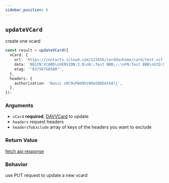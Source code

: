 ```yaml
---
sidebar_position: 6
---
```


## `updateVCard`

create one vcard

```ts
const result = updateVCard({
  vCard: {
    url: 'https://contacts.icloud.com/123456/carddavhome/card/test.vcf',
    data: 'BEGIN:VCARD\nVERSION:3.0\nN:;Test BBB;;;\nFN:Test BBB\nUID:0976cf06-a0e8-44bd-9217-327f6907242c\nPRODID:-//Apple Inc.//iCloud Web Address Book 2109B35//EN\nREV:2021-06-16T01:28:23Z\nEND:VCARD',
    etag: '"63758758580"',
  },
  headers: {
    authorization: 'Basic x0C9uFWd9Vz8OwS0DEAtkAlj',
  },
});
```

### Arguments

- `vCard` **required**, [DAVVCard](../types/DAVVCard.md) to update
- `headers` request headers
- `headersToExclude` array of keys of the headers you want to exclude

### Return Value

[fetch api response](https://developer.mozilla.org/en-US/docs/Web/API/Response)

### Behavior

use PUT request to update a new vcard
